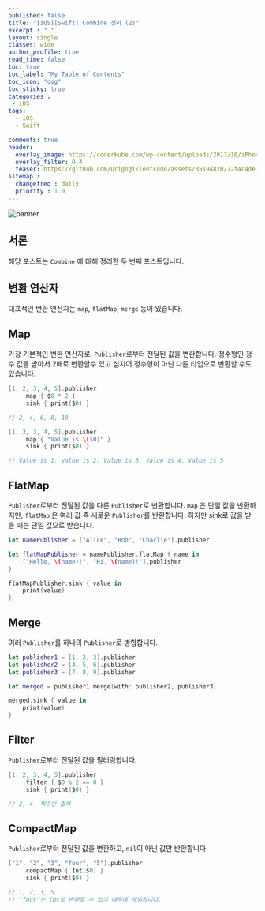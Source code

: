 ```yaml
---
published: false
title: "[iOS][Swift] Combine 정리 (2)"	
excerpt : " "	
layout: single	
classes: wide
author_profile: true
read_time: false
toc: true
toc_label: "My Table of Contents"
toc_icon: "cog"
toc_sticky: true
categories :	
 - iOS	
tags: 	
  - iOS
  - Swift

comments: true	
header:
  overlay_image: https://coderkube.com/wp-content/uploads/2017/10/iPhone-app-development-banner.png
  overlay_filter: 0.4
  teaser: https://github.com/Origogi/leetcode/assets/35194820/72f4c4de-3fb2-4e78-89b5-2618594cea7b
sitemap :	
  changefreq : daily	
  priority : 1.0	
---
```


![banner](https://github.com/user-attachments/assets/2e217acb-c4ae-4bb8-8747-f85e5d15a6e5)

## 서론

해당 포스트는 `Combine` 에 대해 정리한 두 번째 포스트입니다.

## 변환 연산자

대표적인 변환 연산자는 `map`, `flatMap`, `merge` 등이 있습니다.

## Map

가장 기본적인 변환 연산자로, `Publisher`로부터 전달된 값을 변환합니다.
정수형인 정수 값을 받아서 2배로 변환할수 있고 심지어 정수형이 아닌 다른 타입으로 변환할 수도 있습니다.

```swift
[1, 2, 3, 4, 5].publisher
    .map { $0 * 2 }
    .sink { print($0) }

// 2, 4, 6, 8, 10

[1, 2, 3, 4, 5].publisher
    .map { "Value is \($0)" }
    .sink { print($0) }

// Value is 1, Value is 2, Value is 3, Value is 4, Value is 5
```

## FlatMap

`Publisher`로부터 전달된 값을 다른 `Publisher`로 변환합니다.
`map` 은 단일 값을 반환하지만, `flatMap` 은 여러 값 즉 새로운 `Publisher`를 반환합니다.
하지만 sink로 값을 받을 때는 단일 값으로 받습니다.

```swift
let namePublisher = ["Alice", "Bob", "Charlie"].publisher

let flatMapPublisher = namePublisher.flatMap { name in
    ["Hello, \(name)!", "Hi, \(name)!"].publisher
}

flatMapPublisher.sink { value in
    print(value)
}
```

## Merge

여러 `Publisher`를 하나의 `Publisher`로 병합합니다.

```swift
let publisher1 = [1, 2, 3].publisher
let publisher2 = [4, 5, 6].publisher
let publisher3 = [7, 8, 9].publisher

let merged = publisher1.merge(with: publisher2, publisher3)

merged.sink { value in
    print(value)
}
```

## Filter

`Publisher`로부터 전달된 값을 필터링합니다.

```swift
[1, 2, 3, 4, 5].publisher
    .filter { $0 % 2 == 0 }
    .sink { print($0) }

// 2, 4  짝수만 출력
```

## CompactMap

`Publisher`로부터 전달된 값을 변환하고, `nil`이 아닌 값만 반환합니다.

```swift
["1", "2", "3", "four", "5"].publisher
    .compactMap { Int($0) }
    .sink { print($0) }

// 1, 2, 3, 5  
// "four"는 Int로 변환할 수 없기 때문에 제외됩니다.
```